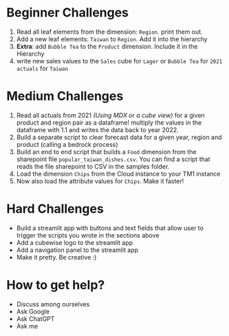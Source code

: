 # Beginner Challenges

1. Read all leaf elements from the dimension: `Region`. print them out.
1. Add a new leaf elements: `Taiwan` to `Region`. Add it into the hierarchy
1. **Extra**: add `Bubble Tea` to the `Product` dimension. Include it in the Hierarchy
1. write new sales values to the `Sales` cube for `Lager` or `Bubble Tea` for `2021` `actuals` for `Taiwan`

# Medium Challenges

1. Read all actuals from 2021 _(Using MDX or a cube view)_ for a given product and region pair as a dataframe!
multiply the values in the dataframe with 1.1 and writes the data back to year 2022.
1. Build a separate script to clear forecast data for a given year, region and product (calling a bedrock process)
1. Build an end to end script that builds a `Food` dimension from the sharepoint file `popular_taiwan_dishes.csv`. You can find a script that reads the file sharepoint to CSV in the samples folder.
2. Load the dimension `Chips` from the Cloud instance to your TM1 instance
1. Now also load the attribute values for `Chips`. Make it faster!

# Hard Challenges

- Build a streamlit app with buttons and text fields that allow user to trigger the scripts you wrote in the sections above
- Add a cubewise logo to the streamlit app
- Add a navigation panel to the streamlit app
- Make it pretty. Be creative :)

# How to get help?

- Discuss among ourselves
- Ask Google
- Ask ChatGPT
- Ask me